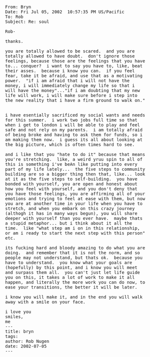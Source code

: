 <pre>
From: Bryn
Date: Fri Jul 05, 2002  10:57:35 PM US/Pacific
To: Rob
Subject: Re: soul

Rob-

thanks.

you are totally allowed to be scared.  and you are
totally allowed to have doubt.  don't ignore those
feelings, because those are the feelings that you have
to... conquer?  i want to say you have to, like, beat
their asses.  because i know you can.  if you feel
fear, take it be afraid, and use that as a motivating
power.  "if i am afraid that i will not have the
money, i will immediately change my life so that i
will have the money"..."if i am doubting that my new
life will work, i will make sure before i step into
the new reality that i have a firm ground to walk on."


i have esentially sacrificed my social wants and needs
for this summer.  i work two jobs full time so that
when i get to london i will be able to play and feel
safe and not rely on my parents.  i am totally afraid
of being broke and having to ask them for funds, so i
am making them now.  i guess its all about looking at
the big picture, which is often times hard to see.

and i like that you "hate to do it" because that means
you're stretching.  like, a weird yruu spin to all of
this is something i've beAn like putting into every
part of my life lately...  the five steps to community
building are so a bigger thing then that, like... look
at it as the five steps to self-building.  you have
bonded with yourself, you are open and honest about
how you feel with yourself, and you don't deny that
you have those feelings, you are affirming all of your
emotions and trying to feel at ease with them, but now
you are at another time in your life when you have to
stretch, and when you embark on this crazy journey
(althogh it has in many ways begun), you will share
deeper with yourself than you ever have.  maybe thats
a stupid metaphor... but i think about it all the
time.  like "what step am i on in this relationship,
or am i ready to start the next step with this person"
etc.  

its fucking hard and bloody amazing to do what you are
doing.  and remember that it is not the norm, and so
people may not understand, but thats ok.  because you
have to understand.  you know what your goals are
(hopefully) by this point, and i know you will meet
and surpass them all.  you can't just let life guide
you on this, it takes a lot of work to make it all
happen, and literally the more work you can do now, to
ease your transitions, the better it will be later.

i know you will make it, and in the end you will walk
away with a smile on your face.

i love you
smiles,
me
---
title: bryn
tags: 
author: Rob Nugen
date: 2002-07-05
---

</pre>
